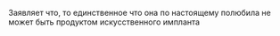 Заявляет что, то единственное что она по настоящему полюбила не может быть продуктом искусственного импланта